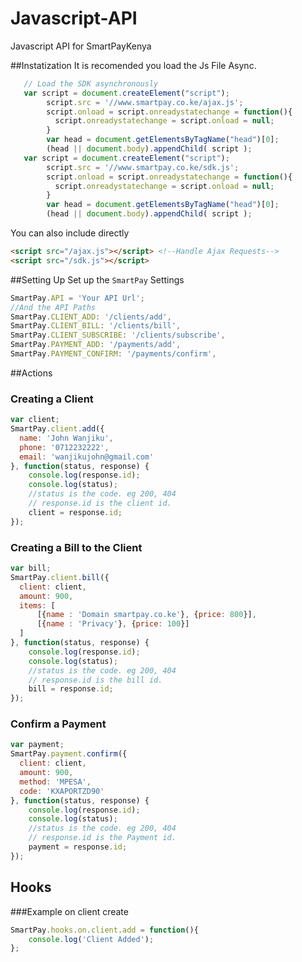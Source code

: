 # Javascript-API
Javascript API for SmartPayKenya

##Instatization
It is recomended you load the Js File Async.

```javascript
   // Load the SDK asynchronously
   var script = document.createElement("script");  
        script.src = '//www.smartpay.co.ke/ajax.js';  
        script.onload = script.onreadystatechange = function(){  
          script.onreadystatechange = script.onload = null;  
        }  
        var head = document.getElementsByTagName("head")[0];  
        (head || document.body).appendChild( script ); 
   var script = document.createElement("script");  
        script.src = '//www.smartpay.co.ke/sdk.js';  
        script.onload = script.onreadystatechange = function(){  
          script.onreadystatechange = script.onload = null;  
        }  
        var head = document.getElementsByTagName("head")[0];  
        (head || document.body).appendChild( script ); 

```
You can also include directly
```html
<script src="/ajax.js"></script> <!--Handle Ajax Requests-->
<script src="/sdk.js"></script>
```
##Setting Up
Set up the `SmartPay` Settings

```javascript
SmartPay.API = 'Your API Url';
//And the API Paths
SmartPay.CLIENT_ADD: '/clients/add',
SmartPay.CLIENT_BILL: '/clients/bill',
SmartPay.CLIENT_SUBSCRIBE: '/clients/subscribe',
SmartPay.PAYMENT_ADD: '/payments/add',
SmartPay.PAYMENT_CONFIRM: '/payments/confirm',
```
##Actions
### Creating a Client
```javascript
var client;
SmartPay.client.add({
  name: 'John Wanjiku',
  phone: '0712232222',
  email: 'wanjikujohn@gmail.com'
}, function(status, response) {
    console.log(response.id);
    console.log(status);
    //status is the code. eg 200, 404
    // response.id is the client id.
    client = response.id;
});
```
### Creating a Bill to the Client
```javascript
var bill;
SmartPay.client.bill({
  client: client,
  amount: 900,
  items: [
      [{name : 'Domain smartpay.co.ke'}, {price: 800}],
      [{name : 'Privacy'}, {price: 100}]
  ]
}, function(status, response) {
    console.log(response.id);
    console.log(status);
    //status is the code. eg 200, 404
    // response.id is the bill id.
    bill = response.id;
});
```
### Confirm a Payment
```javascript
var payment;
SmartPay.payment.confirm({
  client: client,
  amount: 900,
  method: 'MPESA',
  code: 'KXAPORTZD90'
}, function(status, response) {
    console.log(response.id);
    console.log(status);
    //status is the code. eg 200, 404
    // response.id is the Payment id.
    payment = response.id;
});
```

## Hooks
###Example on client create
```javascript
SmartPay.hooks.on.client.add = function(){
    console.log('Client Added');
};
```
